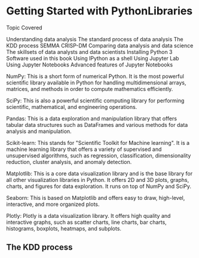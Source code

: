# Getting Started with PythonLibraries

Topic Covered

Understanding data analysis
The standard process of data analysis
The KDD process
SEMMA
CRISP-DM
Comparing data analysis and data science
The skillsets of data analysts and data scientists
Installing Python 3
Software used in this book
Using IPython as a shell
Using Jupyter Lab
Using Jupyter Notebooks
Advanced features of Jupyter Notebooks

NumPy: This is a short form of numerical Python. It is the most powerful
scientific library available in Python for handling multidimensional arrays,
matrices, and methods in order to compute mathematics efficiently.

SciPy: This is also a powerful scientific computing library for performing
scientific, mathematical, and engineering operations.

Pandas: This is a data exploration and manipulation library that offers tabular
data structures such as DataFrames and various methods for data analysis and
manipulation.

Scikit-learn: This stands for "Scientific Toolkit for Machine learning". It is a
machine learning library that offers a variety of supervised and unsupervised
algorithms, such as regression, classification, dimensionality reduction, cluster
analysis, and anomaly detection.

Matplotlib: This is a core data visualization library and is the base library for all
other visualization libraries in Python. It offers 2D and 3D plots, graphs, charts,
and figures for data exploration. It runs on top of NumPy and SciPy.

Seaborn: This is based on Matplotlib and offers easy to draw, high-level,
interactive, and more organized plots.

Plotly: Plotly is a data visualization library. It offers high quality and interactive
graphs, such as scatter charts, line charts, bar charts, histograms, boxplots,
heatmaps, and subplots.

## The KDD process

